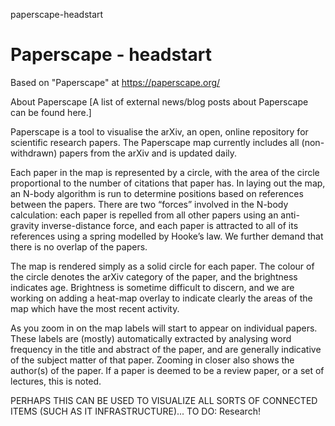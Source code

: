 paperscape-headstart
# Paperscape - headstart


Based on "Paperscape" at https://paperscape.org/

About Paperscape
[A list of external news/blog posts about Paperscape can be found here.]

Paperscape is a tool to visualise the arXiv, an open, online repository for scientific research papers. The Paperscape map currently includes all (non-withdrawn) papers from the arXiv and is updated daily.

Each paper in the map is represented by a circle, with the area of the circle proportional to the number of citations that paper has. In laying out the map, an N-body algorithm is run to determine positions based on references between the papers. There are two “forces” involved in the N-body calculation: each paper is repelled from all other papers using an anti-gravity inverse-distance force, and each paper is attracted to all of its references using a spring modelled by Hooke’s law. We further demand that there is no overlap of the papers.

The map is rendered simply as a solid circle for each paper. The colour of the circle denotes the arXiv category of the paper, and the brightness indicates age. Brightness is sometime difficult to discern, and we are working on adding a heat-map overlay to indicate clearly the areas of the map which have the most recent activity.

As you zoom in on the map labels will start to appear on individual papers. These labels are (mostly) automatically extracted by analysing word frequency in the title and abstract of the paper, and are generally indicative of the subject matter of that paper. Zooming in closer also shows the author(s) of the paper. If a paper is deemed to be a review paper, or a set of lectures, this is noted.

PERHAPS THIS CAN BE USED TO VISUALIZE ALL SORTS OF CONNECTED ITEMS (SUCH AS IT INFRASTRUCTURE)... TO DO: Research!

